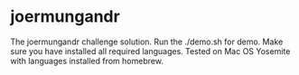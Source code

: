 # joermungandr
The joermungandr challenge solution.
Run the ./demo.sh for demo. Make sure you have installed all required languages.
Tested on Mac OS Yosemite with languages installed from homebrew.
